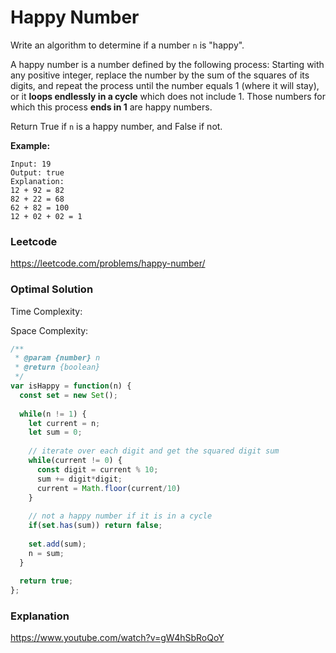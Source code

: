 # Happy Number

Write an algorithm to determine if a number `n` is "happy".

A happy number is a number defined by the following process: Starting with any positive integer, replace the number by the sum of the squares of its digits, and repeat the process until the number equals 1 (where it will stay), or it **loops endlessly in a cycle** which does not include 1. Those numbers for which this process **ends in 1** are happy numbers.

Return True if `n` is a happy number, and False if not.

**Example:** 

```
Input: 19
Output: true
Explanation: 
12 + 92 = 82
82 + 22 = 68
62 + 82 = 100
12 + 02 + 02 = 1
```



### Leetcode

https://leetcode.com/problems/happy-number/



### Optimal Solution

Time Complexity: 

Space Complexity: 

```js
/**
 * @param {number} n
 * @return {boolean}
 */
var isHappy = function(n) {
  const set = new Set();
  
  while(n != 1) {
    let current = n;
    let sum = 0;
    
    // iterate over each digit and get the squared digit sum
    while(current != 0) {
      const digit = current % 10;
      sum += digit*digit;
      current = Math.floor(current/10)
    }
    
    // not a happy number if it is in a cycle
    if(set.has(sum)) return false;
    
    set.add(sum);
    n = sum;
  } 
  
  return true;
};
```



### Explanation

https://www.youtube.com/watch?v=gW4hSbRoQoY